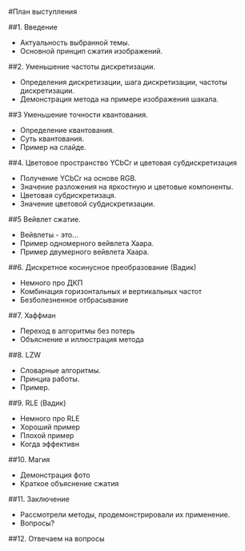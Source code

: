 #План выступления

##1. Введение
 * Актуальность выбранной темы.
 * Основной принцип сжатия изображений.

##2. Уменьшение частоты дискретизации.
 * Определения дискретизации, шага дискретизации, частоты дискретизации.
 * Демонстрация метода на примере изображения шакала.

##3 Уменьшение точности квантования.
 * Определение квантования.
 * Суть квантования.
 * Пример на слайде.
 
##4. Цветовое пространство YCbCr и цветовая субдискретизация
 * Получение YCbCr на основе RGB.
 * Значение разложения на яркостную и цветовые компоненты.
 * Цветовая субдискретизаця.
 * Значение цветовой субдискретизации.

##5 Вейвлет сжатие.
 * Вейвлеты - это...
 * Пример одномерного вейвлета Хаара.
 * Пример двумерного вейвлета Хаара.
 
##6. Дискретное косинусное преобразование (Вадик)
 * Немного про ДКП
 * Комбинация горизонтальных и вертикальных частот
 * Безболезненное отбрасывание

##7. Хаффман
 * Переход в алгоритмы без потерь
 * Объяснение и иллюстрация метода

##8. LZW
 * Словарные алгоритмы.
 * Принциа работы.
 * Пример.

##9. RLE (Вадик)
 * Немного про RLE
 * Хороший пример
 * Плохой пример
 * Когда эффективн

##10. Магия
 * Демонстрация фото
 * Краткое объяснение сжатия
 
##11. Заключение
 * Рассмотрели методы, продемонстрировали их применение.
 * Вопросы?
 
##12. Отвечаем на вопросы
